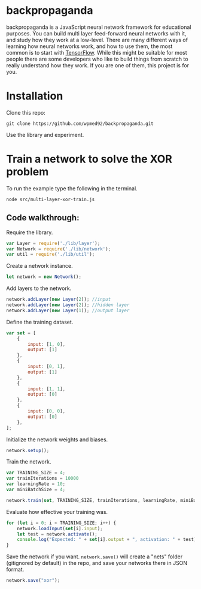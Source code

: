 # backpropaganda
backpropaganda is a JavaScript neural network framework for educational purposes. You can build multi layer feed-forward neural
networks with it, and study how they work at a low-level. There are many different ways of learning how neural networks work, and how to
use them, the most common is to start with [TensorFlow](https://github.com/tensorflow/tensorflow). While this might be suitable for most people there are some developers who
like to build things from scratch to really understand how they work. If you are one of them, this project is for you.

# Installation

Clone this repo:

`git clone https://github.com/wpmed92/backpropaganda.git`

Use the library and experiment.

# Train a network to solve the XOR problem

To run the example type the following in the terminal.

`node src/multi-layer-xor-train.js`

## Code walkthrough:

Require the library.

```javascript
var Layer = require('./lib/layer');
var Network = require('./lib/network');
var util = require('./lib/util');
```

Create a network instance.

```javascript
let network = new Network();
```

Add layers to the network.

```javascript
network.addLayer(new Layer(2)); //input
network.addLayer(new Layer(2)); //hidden layer
network.addLayer(new Layer(1)); //output layer
```

Define the training dataset.

```javascript
var set = [
    {
        input: [1, 0],
        output: [1]
    },
    {
        input: [0, 1],
        output: [1]
    },
    {
        input: [1, 1],
        output: [0]
    },
    {
        input: [0, 0],
        output: [0]
    },
];
```

Initialize the network weights and biases.

```javascript
network.setup();
```

Train the network.

```javascript
var TRAINING_SIZE = 4;
var trainIterations = 10000
var learningRate = 10;
var miniBatchSize = 4;

network.train(set, TRAINING_SIZE, trainIterations, learningRate, miniBatchSize);
```

Evaluate how effective your training was.

```javascript
for (let i = 0; i < TRAINING_SIZE; i++) {
    network.loadInput(set[i].input);
    let test = network.activate(); 
    console.log("Expected: " + set[i].output + ", activation: " + test);
}
```

Save the network if you want. `network.save()` will create a "nets" folder (gitignored by default) in the repo, and save your networks there in JSON format.

```javascript
network.save("xor");
```
